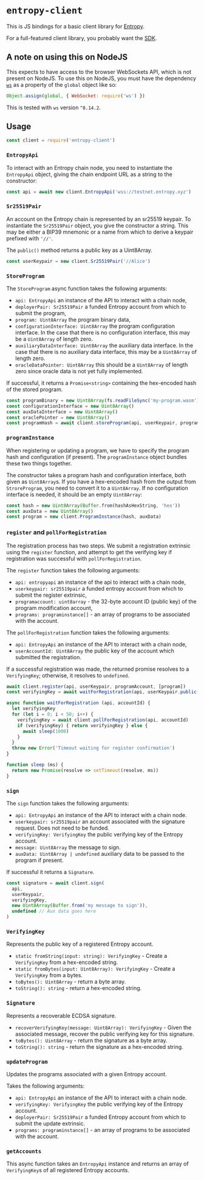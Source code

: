 # `entropy-client`

This is JS bindings for a basic client library for [Entropy](https://entropy.xyz).

For a full-featured client library, you probably want the [SDK](https://www.npmjs.com/package/@entropyxyz/sdk).

## A note on using this on NodeJS

This expects to have access to the browser WebSockets API, which is not present on NodeJS. To use
this on NodeJS, you must have the dependency [`ws`](https://www.npmjs.com/package/ws) as a property
of the `global` object like so:

```js
Object.assign(global, { WebSocket: require('ws') })
```

This is tested with `ws` version `^8.14.2`.

## Usage

```js
const client = require('entropy-client')
```

### `EntropyApi`

To interact with an Entropy chain node, you need to instantiate the `EntropyApi` object, giving the
chain endpoint URL as a string to the constructor:

```js
const api = await new client.EntropyApi('wss://testnet.entropy.xyz')
```

### `Sr25519Pair`

An account on the Entropy chain is represented by an sr25519 keypair. To instantiate the
`Sr25519Pair` object, you give the constructor a string. This may be either a BIP39 mnemonic
or a name from which to derive a keypair prefixed with `'//'`.

The `public()` method returns a public key as a Uint8Array.

```js
const userKeypair = new client.Sr25519Pair('//Alice')
```

### `StoreProgram`

The `StoreProgram` async function takes the following arguments:

- `api: EntropyApi` an instance of the API to interact with a chain node,
- `deployerPair: Sr25519Pair` a funded Entropy account from which to submit the program,
- `program: Uint8Array` the program binary data,
- `configurationInterface: Uint8Array` the program configuration interface. In the case that there
  is no configuration interface, this may be a `Uint8Array` of length zero.
- `auxiliaryDataInterface: Uint8Array` the auxiliary data interface. In the case that there is no
  auxiliary data interface, this may be a `Uint8Array` of length zero.
- `oracleDataPointer: Uint8Array` this should be a `Uint8Array` of length zero since oracle data is
  not yet fully implemented.

If successful, it returns a `Promise<string>` containing the hex-encoded hash of the stored program.

```js
const programBinary = new Uint8Array(fs.readFileSync('my-program.wasm'))
const configurationInterface = new Uint8Array()
const auxDataInterface = new Uint8Array()
const oraclePointer = new Uint8Array()
const programHash = await client.storeProgram(api, userKeypair, programBinary, configurationInterface, auxDataInterface, oraclePointer)
```

### `programInstance`

When registering or updating a program, we have to specify the program hash and
configuration (if present). The `programInstance` object bundles these two things together.

The constructor takes a program hash and configuration interface, both given as `Uint8Array`s. If you have a hex-encoded hash from the output from `StroreProgram`, you need to convert it to a `Uint8Array`.
If no configuration interface is needed, it should be an empty `Uint8Array`:

```js
const hash = new Uint8Array(Buffer.from(hashAsHexString, 'hex'))
const auxData = new Uint8Array()
const program = new client.ProgramInstance(hash, auxData)
```

### `register` and `pollForRegistration`

The registration process has two steps. We submit a registration extrinsic using the `register`
function, and attempt to get the verifying key if registration was successful with `pollForRegistration`.

The `register` function takes the following arguments:
- `api: entropyapi` an instance of the api to interact with a chain node,
- `userkeypair: sr25519pair` a funded entropy account from which to submit the register extrinsic,
- `programaccount: uint8array` - the 32-byte account ID (public key) of the program modification account,
- `programs: programinstance[]` - an array of programs to be associated with the account.

The `pollForRegistration` function takes the following arguments:
- `api: EntropyApi` an instance of the API to interact with a chain node,
- `userAccountId: Uint8Array` the public key of the account which submitted the registration.

If a successful registration was made, the returned promise resolves to a `VerifyingKey`; otherwise, it resolves to `undefined`.

```js
await client.register(api, userKeypair, programAccount, [program])
const verifyingKey = await waitForRegistration(api, userKeypair.public())

async function waitForRegistration (api, accountId) {
  let verifyingKey
  for (let i = 0; i < 50; i++) {
    verifyingKey = await client.pollForRegistration(api, accountId)
    if (verifyingKey) { return verifyingKey } else {
      await sleep(1000)
    }
  }
  throw new Error('Timeout waiting for register confirmation')
}

function sleep (ms) {
  return new Promise(resolve => setTimeout(resolve, ms))
}
```

### `sign`

The `sign` function takes the following arguments:
- `api: EntropyApi` an instance of the API to interact with a chain node.
- `userkeypair: sr25519pair` an account associated with the signature request. Does not need
  to be funded.
- `verifyingKey: VerifyingKey` the public verifying key of the Entropy account.
- `message: Uint8Array` the message to sign.
- `auxData: Uint8Array | undefined` auxiliary data to be passed to the program if present.

If successful it returns a `Signature`.

```js
const signature = await client.sign(
  api,
  userKeypair,
  verifyingKey,
  new Uint8Array(Buffer.from('my message to sign')),
  undefined // Aux data goes here
)
```

### `VerifyingKey`

Represents the public key of a registered Entropy account.

- `static fromString(input: string): VerifyingKey` - Create a `VerifyingKey` from a hex-encoded
  string.
- `static fromBytes(input: Uint8Array): VerifyingKey` - Create a `VerifyingKey` from a bytes.
- `toBytes(): Uint8Array` - return a byte array.
- `toString(): string` - return a hex-encoded string.

### `Signature`

Represents a recoverable ECDSA signature.

- `recoverVerifyingKey(message: Uint8Array): VerifyingKey` - Given the associated message, recover
  the public verifying key for this signature.
- `toBytes(): Uint8Array` - return the signature as a byte array.
- `toString(): string` - return the signature as a hex-encoded string.

### `updateProgram`

Updates the programs associated with a given Entropy account.

Takes the following arguments:
- `api: EntropyApi` an instance of the API to interact with a chain node.
- `verifyingKey: VerifyingKey` the public verifying key of the Entropy account.
- `deployerPair: Sr25519Pair` a funded Entropy account from which to submit the update extrinsic.
- `programs: programinstance[]` - an array of programs to be associated with the account.

### `getAccounts`

This async function takes an `EntropyApi` instance and returns an array of `VerifyingKey`s of all
registered Entropy accounts.
